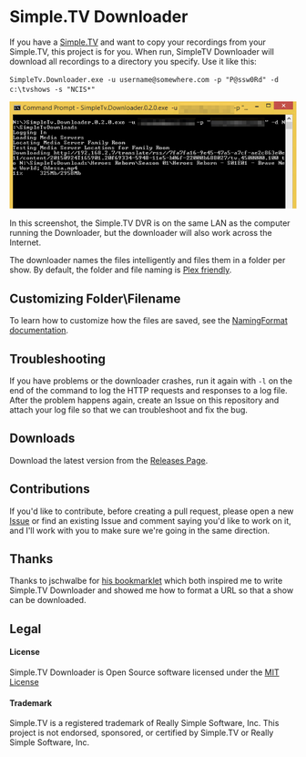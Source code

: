 # Simple.TV Downloader

If you have a [Simple.TV](https:/www.simple.tv) and want to copy your recordings from your Simple.TV, this project
is for you.  When run, SimpleTV Downloader will download all recordings to a directory you specify.  Use it like this:

`SimpleTv.Downloader.exe -u username@somewhere.com -p "P@ssw0Rd" -d c:\tvshows -s "NCIS*"`

![Screenshot of a windows console running Simple.TV Downloader](Screenshots/Downloader-0.2.0.png "SimpleTV Downloader in Action")

In this screenshot, the Simple.TV DVR is on the same LAN as the computer running the Downloader, but the downloader will also work across the Internet.

The downloader names the files intelligently and files them in a folder per show.  By default, the folder and file naming is [Plex friendly](https://support.plex.tv/hc/en-us/articles/200220687-Naming-Series-Season-Based-TV-Shows).

## Customizing Folder\\Filename

To learn how to customize how the files are saved, see the [NamingFormat documentation](doc\NamingFormat.md).

## Troubleshooting

If you have problems or the downloader crashes, run it again with `-l` on the end of the command to log the HTTP requests and responses to a log file.  After the problem happens again, create an Issue on this repository and attach your log file so that we can troubleshoot and fix the bug.

## Downloads

Download the latest version from the [Releases Page](https://github.com/codethug/SimpleTv/releases).

## Contributions

If you'd like to contribute, before creating a pull request, please open a new [Issue](https://github.com/codethug/SimpleTv/issues) or find an existing Issue and comment saying you'd like to work on it, and I'll work with you to make sure we're going in the same direction.

## Thanks

Thanks to jschwalbe for [his bookmarklet](http://community.simple.tv/index.php?/topic/953-download-video-files-with-this-new-bookmarklet) which both inspired me to write Simple.TV Downloader and showed me how to format a URL so that a show can be downloaded.

## Legal

#### License

Simple.TV Downloader is Open Source software licensed under the [MIT License](LICENSE)

#### Trademark

Simple.TV is a registered trademark of Really Simple Software, Inc.  This project is not endorsed, sponsored, or certified by Simple.TV or Really Simple Software, Inc.
